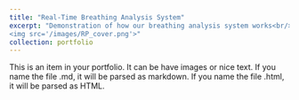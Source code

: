 ```yaml
---
title: "Real-Time Breathing Analysis System"
excerpt: "Demonstration of how our breathing analysis system works<br/>
<img src='/images/RP_cover.png'>"
collection: portfolio
---
```


This is an item in your portfolio. It can be have images or nice text. If you name the file .md, it will be parsed as markdown. If you name the file .html, it will be parsed as HTML. 
